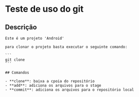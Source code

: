 # Teste de uso do git

## Descrição

    Este é um projeto 'Android'

    para clonar o projeto basta executar o seguinte comando:

    ```
    git clone 
    ```

    ## Comandos
    	
	- **clone**: baixa a cpoia do repositório
	- **add**: adiciona os arquivos para o stage
	- **commit**: adiciona os arquivos para o repositório local


